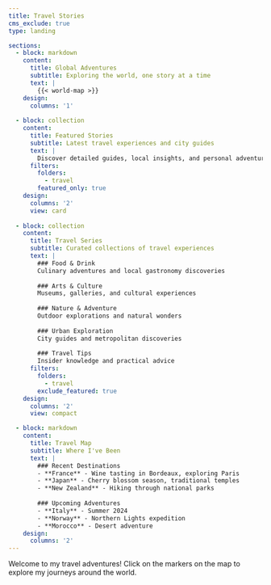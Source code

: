 ```yaml
---
title: Travel Stories
cms_exclude: true
type: landing

sections:
  - block: markdown
    content:
      title: Global Adventures
      subtitle: Exploring the world, one story at a time
      text: |
        {{< world-map >}}
    design:
      columns: '1'
      
  - block: collection
    content:
      title: Featured Stories
      subtitle: Latest travel experiences and city guides
      text: |
        Discover detailed guides, local insights, and personal adventures from around the globe.
      filters:
        folders:
          - travel
        featured_only: true
    design:
      columns: '2'
      view: card
      
  - block: collection
    content:
      title: Travel Series
      subtitle: Curated collections of travel experiences
      text: |
        ### Food & Drink
        Culinary adventures and local gastronomy discoveries
        
        ### Arts & Culture
        Museums, galleries, and cultural experiences
        
        ### Nature & Adventure
        Outdoor explorations and natural wonders
        
        ### Urban Exploration
        City guides and metropolitan discoveries
        
        ### Travel Tips
        Insider knowledge and practical advice
      filters:
        folders:
          - travel
        exclude_featured: true
    design:
      columns: '2'
      view: compact

  - block: markdown
    content:
      title: Travel Map
      subtitle: Where I've Been
      text: |
        ### Recent Destinations
        - **France** - Wine tasting in Bordeaux, exploring Paris
        - **Japan** - Cherry blossom season, traditional temples
        - **New Zealand** - Hiking through national parks
        
        ### Upcoming Adventures
        - **Italy** - Summer 2024
        - **Norway** - Northern Lights expedition
        - **Morocco** - Desert adventure
    design:
      columns: '2'
---
```


Welcome to my travel adventures! Click on the markers on the map to explore my journeys around the world. 